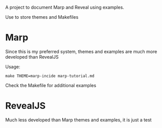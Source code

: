 A project to document Marp and Reveal using examples.

Use to store themes and Makefiles

# Marp

Since this is my preferred system, themes and examples are much more developed than RevealJS

Usage:

```
make THEME=marp-incide marp-tutorial.md
```

Check the Makefile for additional examples

# RevealJS

Much less developed than Marp themes and examples, it is just a test
